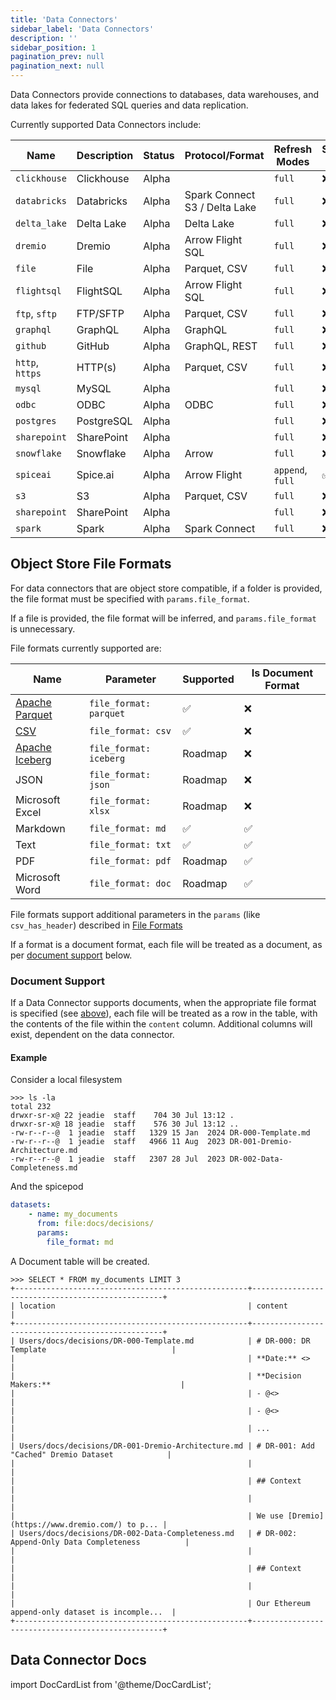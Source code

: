 ```yaml
---
title: 'Data Connectors'
sidebar_label: 'Data Connectors'
description: ''
sidebar_position: 1
pagination_prev: null
pagination_next: null
---
```


Data Connectors provide connections to databases, data warehouses, and data lakes for federated SQL queries and data replication.

Currently supported Data Connectors include:

| Name            | Description | Status | Protocol/Format                     | Refresh Modes    | Supports Inserts | Supports Documents |
| --------------- | ----------- | ------ | ----------------------------------- | ---------------- | ---------------- | ------------------ |
| `clickhouse`    | Clickhouse  | Alpha  |                                     | `full`           | ❌               | ❌                |
| `databricks`    | Databricks  | Alpha  | Spark Connect <br/> S3 / Delta Lake | `full`           | ❌               | ❌                |
| `delta_lake`    | Delta Lake  | Alpha  | Delta Lake                          | `full`           | ❌               | ❌                |
| `dremio`        | Dremio      | Alpha  | Arrow Flight SQL                    | `full`           | ❌               | ❌                |
| `file`          | File        | Alpha  | Parquet, CSV                        | `full`           | ❌               | ✅                |
| `flightsql`     | FlightSQL   | Alpha  | Arrow Flight SQL                    | `full`           | ❌               | ❌                |
| `ftp`, `sftp`   | FTP/SFTP    | Alpha  | Parquet, CSV                        | `full`           | ❌               | ✅                |
| `graphql`       | GraphQL     | Alpha  | GraphQL                             | `full`           | ❌               | ❌                |
| `github`        | GitHub      | Alpha  | GraphQL, REST                       | `full`           | ❌               | ❌                |
| `http`, `https` | HTTP(s)     | Alpha  | Parquet, CSV                        | `full`           | ❌               | ❌                |
| `mysql`         | MySQL       | Alpha  |                                     | `full`           | ❌               | ❌                |
| `odbc`          | ODBC        | Alpha  | ODBC                                | `full`           | ❌               | ❌                |
| `postgres`      | PostgreSQL  | Alpha  |                                     | `full`           | ❌               | ❌                |
| `sharepoint`    | SharePoint  | Alpha  |                                     | `full`           | ❌               | ✅                |
| `snowflake`     | Snowflake   | Alpha  | Arrow                               | `full`           | ❌               | ❌                |
| `spiceai`       | Spice.ai    | Alpha  | Arrow Flight                        | `append`, `full` | ✅               | ❌                |
| `s3`            | S3          | Alpha  | Parquet, CSV                        | `full`           | ❌               | ✅                |
| `sharepoint`    | SharePoint  | Alpha  |                                     | `full`           | ❌               | ✅                |
| `spark`         | Spark       | Alpha  | Spark Connect                       | `full`           | ❌               | ❌                |

## Object Store File Formats
For data connectors that are object store compatible, if a folder is provided, the file format must be specified with `params.file_format`.

If a file is provided, the file format will be inferred, and `params.file_format` is unnecessary.

File formats currently supported are:

| Name                                          | Parameter               | Supported | Is Document Format |
| --------------------------------------------- | ----------------------- | --------- | ------------------ |
| [Apache Parquet](https://parquet.apache.org/) | `file_format: parquet`  | ✅        | ❌                 |
| [CSV](/reference/file_format.md#csv)          | `file_format: csv`      | ✅        | ❌                 |
| [Apache Iceberg](https://iceberg.apache.org/) | `file_format: iceberg`  | Roadmap   | ❌                 |
| JSON                                          | `file_format: json`     | Roadmap   | ❌                 |
| Microsoft Excel                               | `file_format: xlsx`     | Roadmap   | ❌                 |
| Markdown                                      | `file_format: md`       | ✅        | ✅                 |
| Text                                          | `file_format: txt`      | ✅        | ✅                 |
| PDF                                           | `file_format: pdf`      | Roadmap   | ✅                 |
| Microsoft Word                                | `file_format: doc`      | Roadmap   | ✅                 |

File formats support additional parameters in the `params` (like `csv_has_header`) described in [File Formats](/reference/file_format)

If a format is a document format, each file will be treated as a document, as per [document support](#document-support) below.

### Document Support
If a Data Connector supports documents, when the appropriate file format is specified (see [above](#object-store-file-formats)), each file will be treated as a row in the table, with the contents of the file within the `content` column. Additional columns will exist, dependent on the data connector.

#### Example
Consider a local filesystem
```shell
>>> ls -la
total 232
drwxr-sr-x@ 22 jeadie  staff    704 30 Jul 13:12 .
drwxr-sr-x@ 18 jeadie  staff    576 30 Jul 13:12 ..
-rw-r--r--@  1 jeadie  staff   1329 15 Jan  2024 DR-000-Template.md
-rw-r--r--@  1 jeadie  staff   4966 11 Aug  2023 DR-001-Dremio-Architecture.md
-rw-r--r--@  1 jeadie  staff   2307 28 Jul  2023 DR-002-Data-Completeness.md
```

And the spicepod
```yaml
datasets:
    - name: my_documents
      from: file:docs/decisions/
      params:
        file_format: md
```
A Document table will be created.
```shell
>>> SELECT * FROM my_documents LIMIT 3
+----------------------------------------------------+--------------------------------------------------+
| location                                           | content                                          |
+----------------------------------------------------+--------------------------------------------------+
| Users/docs/decisions/DR-000-Template.md            | # DR-000: DR Template                            |
|                                                    | **Date:** <>                                     |
|                                                    | **Decision Makers:**                             |
|                                                    | - @<>                                            |
|                                                    | - @<>                                            |
|                                                    | ...                                              |
| Users/docs/decisions/DR-001-Dremio-Architecture.md | # DR-001: Add "Cached" Dremio Dataset            |
|                                                    |                                                  |
|                                                    | ## Context                                       |
|                                                    |                                                  |
|                                                    | We use [Dremio](https://www.dremio.com/) to p... |
| Users/docs/decisions/DR-002-Data-Completeness.md   | # DR-002: Append-Only Data Completeness          |
|                                                    |                                                  |
|                                                    | ## Context                                       |
|                                                    |                                                  |
|                                                    | Our Ethereum append-only dataset is incomple...  |
+----------------------------------------------------+--------------------------------------------------+
```

## Data Connector Docs

import DocCardList from '@theme/DocCardList';

<DocCardList />
